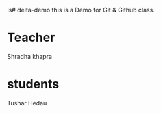ls# delta-demo
this is a Demo  for Git &amp; Github class.
# Teacher 
Shradha khapra  
 # students
 Tushar Hedau